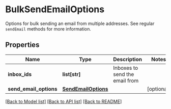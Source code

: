 # BulkSendEmailOptions

Options for bulk sending an email from multiple addresses. See regular `sendEmail` methods for more information.
## Properties
Name | Type | Description | Notes
------------ | ------------- | ------------- | -------------
**inbox_ids** | **list[str]** | Inboxes to send the email from | 
**send_email_options** | [**SendEmailOptions**](SendEmailOptions) |  | [optional] 

[[Back to Model list]](../README#documentation-for-models) [[Back to API list]](../README#documentation-for-api-endpoints) [[Back to README]](../README)


